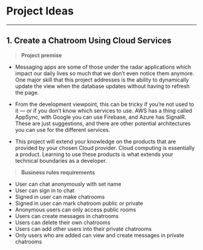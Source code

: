 # Project Ideas
***
## 1. Create a Chatroom Using Cloud Services
> **Project premise**
* Messaging apps are some of those under the radar applications which impact our daily lives so much that we don’t even notice them anymore. One major skill that this project addresses is the ability to dynamically update the view when the database updates without having to refresh the page.

* From the development viewpoint, this can be tricky if you’re not used to it — or if you don’t know which services to use. AWS has a thing called AppSync, with Google you can use Firebase, and Azure has SignalR. These are just suggestions, and there are other potential architectures you can use for the different services.

* This project will extend your knowledge on the products that are provided by your chosen Cloud provider. Cloud computing is essentially a product. Learning to use these products is what extends your technical boundaries as a developer.

> **Business rules requirements**
* User can chat anonymously with set name
* User can sign in to chat
* Signed in user can make chatrooms
* Signed in user can mark chatroom public or private
* Anonymous users can only access public rooms
* Users can create messages in chatrooms
* Users can delete their own chatrooms
* Users can add other users into their private chatrooms
* Only users who are added can view and create messages in private chatrooms
